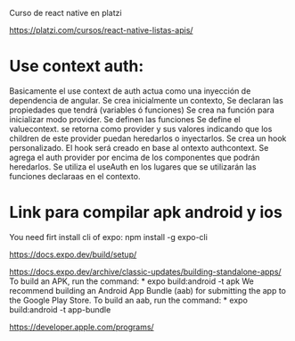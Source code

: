 Curso de react native en platzi

https://platzi.com/cursos/react-native-listas-apis/

# Use context auth:
Basicamente el use context de auth actua como una inyección de dependencia de angular.
Se crea inicialmente un contexto,
Se declaran las propiedades que tendrá (variables ó funciones)
Se crea na función para inicializar modo provider.
Se definen las funciones
Se define el valuecontext.
se retorna como provider y sus valores indicando que los children de este provider puedan heredarlos o inyectarlos.
Se crea un hook personalizado.
El hook será creado en base al ontexto authcontext.
Se agrega el auth provider por encima de los componentes que podrán heredarlos.
Se utiliza el useAuth en los lugares que se utilizarán las funciones declaraas en el contexto.


# Link para compilar apk android y ios 
You need firt install cli of expo:
    npm install -g expo-cli


https://docs.expo.dev/build/setup/


https://docs.expo.dev/archive/classic-updates/building-standalone-apps/
    To build an APK, run the command:
        * expo build:android -t apk
    We recommend building an Android App Bundle (aab) for submitting the app to the Google Play Store. To build an aab, run the command:
        * expo build:android -t app-bundle

https://developer.apple.com/programs/